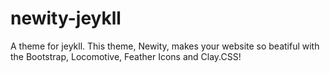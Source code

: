 # newity-jeykll
A theme for jeykll. This theme, Newity, makes your website so beatiful with the Bootstrap, Locomotive, Feather Icons and Clay.CSS!
